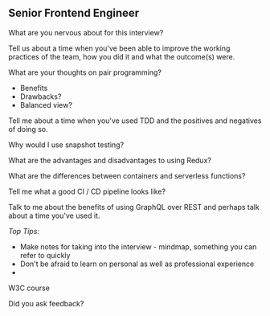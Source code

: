 ## Senior Frontend Engineer

What are you nervous about for this interview? 

Tell us about a time when you've been able to improve the working practices of the team, how you did it and what the outcome(s) were.

What are your thoughts on pair programming? 
* Benefits 
* Drawbacks? 
* Balanced view? 

Tell me about a time when you've used TDD and the positives and negatives of doing so. 

Why would I use snapshot testing?

What are the advantages and disadvantages to using Redux? 

What are the differences between containers and serverless functions? 

Tell me what a good CI / CD pipeline looks like?

Talk to me about the benefits of using GraphQL over REST and perhaps talk about a time you've used it.	

*Top Tips:*

* Make notes for taking into the interview - mindmap, something you can refer to quickly
* Don't be afraid to learn on personal as well as professional experience
* 


W3C course 

Did you ask feedback? 
